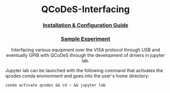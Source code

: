<h1 align="center">
  QCoDeS-Interfacing
</h1>

<h3 align="center">
  <a href="/Install.md">Installation & Configuration Guide</a>
</h3>

<h3 align="center">
  <a href="/Resistor_Circuit.md">Sample Experiment</a>
</h3>

<p align="center">
  Interfacing various equipment over the VISA protocol through USB and eventually GPIB with QCoDeS through the development of drivers in jupyter lab.
</p>

Jupyter lab can be launched with the following command that activates the qcodes conda environment and goes into the user's home directory:
```
conda activate qcodes && cd ~ && jupyter lab
```
